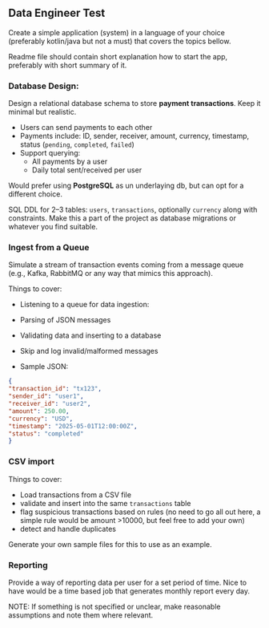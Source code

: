 ## Data Engineer Test
Create a simple application (system) in a language of your choice (preferably kotlin/java but not a must) that covers the topics bellow.

Readme file should contain short explanation how to start the app, preferably with short summary of it.

### Database Design:

Design a relational database schema to store **payment transactions**. Keep it minimal but realistic.

- Users can send payments to each other
- Payments include: ID, sender, receiver, amount, currency, timestamp, status (`pending`, `completed`, `failed`)
- Support querying:
    - All payments by a user
    - Daily total sent/received per user

Would prefer using **PostgreSQL** as un underlaying db, but can opt for a different choice. 

SQL DDL for 2–3 tables: `users`, `transactions`, optionally `currency` along with constraints. Make this a part of the project as database migrations or whatever you find suitable.

### Ingest from a Queue

Simulate a stream of transaction events coming from a message queue (e.g., Kafka, RabbitMQ or any way that mimics this approach).

Things to cover:

- Listening to a queue for data ingestion:
- Parsing of JSON messages
- Validating data and inserting to a database
- Skip and log invalid/malformed messages

- Sample JSON:

```json
{
"transaction_id": "tx123",
"sender_id": "user1",
"receiver_id": "user2",
"amount": 250.00,
"currency": "USD",
"timestamp": "2025-05-01T12:00:00Z",
"status": "completed"
}
```
### CSV import

Things to cover:

- Load transactions from a CSV file
- validate and insert into the same `transactions` table
- flag suspicious transactions based on rules (no need to go all out here, a simple rule would be amount >10000, but feel free to add your own)
- detect and handle duplicates

Generate your own sample files for this to use as an example.

### Reporting

Provide a way of reporting data per user for a set period of time.
Nice to have would be a time based job that generates monthly report every day.

NOTE: If something is not specified or unclear, make reasonable assumptions and note them where relevant.
